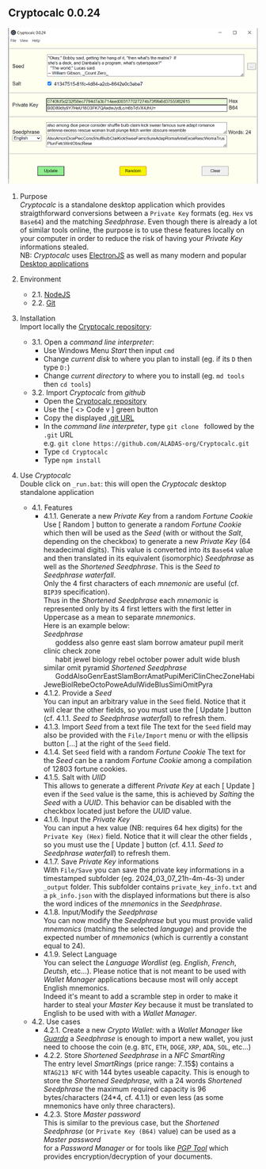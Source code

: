 ## Cryptocalc 0.0.24
![](https://github.com/ALADAS-org/Cryptocalc/blob/master/_doc/Screenshots/v0_0_24.png)
1. Purpose\
   _Cryptocalc_ is a standalone desktop application which provides straigthforward
   conversions between a `Private Key` formats (eg. `Hex` vs `Base64`) and the matching _Seedphrase_. 
   Even though there is already a lot of similar tools online, the purpose is to use these features
   locally on your computer in order to reduce the risk of having your _Private Key_ informations stealed.   
   NB: _Cryptocalc_ uses [ElectronJS](https://www.electronjs.org/) as well as many modern and popular
       [Desktop applications](https://en.wikipedia.org/wiki/List_of_software_using_Electron)
   
2. Environment
    + 2.1. [NodeJS](https://nodejs.org/en/)
	+ 2.2. [Git](https://git-scm.com/)
	
3. Installation  
   Import locally the [Cryptocalc repository](https://github.com/ALADAS-org/Cryptocalc):
    + 3.1. Open a _command line interpreter_:
		* Use Windows Menu _Start_ then input `cmd`
		* Change _current disk_ to where you plan to install (eg. if its `D` then type `D:`)
		* Change _current directory_ to where you to install (eg. `md tools` then `cd tools`)
	+ 3.2. Import _Cryptocalc_ from _github_
		* Open the [Cryptocalc repository](https://github.com/ALADAS-org/Cryptocalc) 
		* Use the [ <> Code v ] green button
		* Copy the displayed [.git URL](https://github.com/ALADAS-org/Cryptocalc.git)
		* In the _command line interpreter_, type `git clone ` followed by the `.git` URL\
		  e.g. `git clone https://github.com/ALADAS-org/Cryptocalc.git`
        * Type `cd Cryptocalc`	
        * Type `npm install`		
		
4. Use _Cryptocalc_  
   Double click on `_run.bat`: this will open the _Cryptocalc_ desktop standalone application
    + 4.1. Features
		* 4.1.1. Generate a new _Private Key_ from a random _Fortune Cookie_
		Use [ Random ] button to generate a random _Fortune Cookie_ which then will be used as the _Seed_ 
		(with or without the _Salt_, depending on the checkbox) to generate a new _Private Key_ (64 hexadecimal digits).
		This value is converted into its `Base64` value and then translated in its equivalent (isomorphic) _Seedphrase_ 
        as well as the _Shortened Seedphrase_. This is the _Seed to Seedphrase waterfall_.   
		Only the 4 first characters of each _mnemonic_ are useful (cf. `BIP39` specification).    
		Thus in the _Shortened Seedphrase_ each _mnemonic_ is represented only by its 4 first letters
		with the first letter in Uppercase as a mean to separate _mnemonics_.  
		Here is an example below:  
        _Seedphrase_  
		&nbsp;&nbsp;&nbsp;&nbsp;&nbsp;&nbsp;goddess also genre east slam borrow amateur pupil merit clinic check zone \
		&nbsp;&nbsp;&nbsp;&nbsp;&nbsp;&nbsp;habit jewel biology rebel october power adult wide blush similar omit pyramid
        _Shortened Seedphrase_  
		&nbsp;&nbsp;&nbsp;&nbsp;&nbsp;&nbsp;GoddAlsoGenrEastSlamBorrAmatPupiMeriClinChecZoneHabiJeweBiolRebeOctoPoweAdulWideBlusSimiOmitPyra 			
        * 4.1.2. Provide a _Seed_  
		You can input an arbitrary value in the `Seed` field. Notice that it will clear the other fields, so you must use 
		the [ Update ] button (cf. 4.1.1. _Seed to Seedphrase waterfall_) to refresh them.		
		* 4.1.3. Import _Seed_ from a text file
		The text for the `Seed` field may also be provided with the `File/Import` menu or with the ellipsis button [...] at the right of the `Seed` field. 
		* 4.1.4. Set `Seed` field with a random _Fortune Cookie_
		The text for the _Seed_ can be a random _Fortune Cookie_ among a compilation of 12803 fortune cookies. 
		* 4.1.5. Salt with _UIID_  
		This allows to generate a different _Private Key_ at each [ Update ] even if the `Seed` value is the same, this is achieved by _Salting_
		the _Seed_ with a _UUID_. This behavior can be disabled with the checkbox located just before the _UUID_ value.
		* 4.1.6. Input the _Private Key_  
		You can input a hex value (NB: requires 64 hex digits) for the `Private Key (Hex)` field. Notice that it will clear the other fields
		, so you must use the [ Update ] button (cf. 4.1.1. _Seed to Seedphrase waterfall_) to refresh them.		  		
		* 4.1.7. Save _Private Key_ informations  
		With `File/Save` you can save the private key informations in a timestamped subfolder (eg. 2024_03_07_21h-4m-4s-3)
		under `_output` folder. This subfolder contains `private_key_info.txt` and a `pk_info.json` with the displayed informations 
		but there is also the word indices of the _mnemonics_ in the _Seedphrase_. 
		* 4.1.8. Input/Modify the _Seedphrase_  
		You can now modify the _Seedphrase_ but you must provide valid _mnemonics_ (matching the selected _language_) and 
		provide the expected number of _mnemonics_ (which is currently a constant equal to 24). 
		* 4.1.9. Select Language    
		You can select the _Language Wordlist_ (eg. _English_, _French_, _Deutsh_, etc...). Please notice
        that is not meant to be used with _Wallet Manager_ applications because most will only accept English mnemonics.  
        Indeed it's meant to add a scramble step in order to make it harder to steal your _Master Key_ because
        it must be translated to English to be used with with a _Wallet Manager_. 		  
   + 4.2. Use cases  
       * 4.2.1. Create a new _Crypto Wallet_: with a _Wallet Manager_ like [_Guarda_](https://https://guarda.com/) a _Seedphrase_
       is enough to import a new wallet, you just need to choose the coin (e.g. `BTC`, `ETH`, `DOGE`, `XRP`, `ADA`, `SOL`, etc...)   
       * 4.2.2. Store _Shortened Seedphrase_ in a _NFC SmartRing_  
       The entry level _SmartRings_ (price range: 7..15$) contains a `NTAG213 NFC` with 144 bytes useable capacity.
	   This is enough to store the _Shortened Seedphrase_, with a 24 words _Shortened Seedphrase_ 
	   the maximum required capacity is 96 bytes/characters (24*4, cf. 4.1.1) or even less (as some mnemonics have only three characters).   
       * 4.2.3. Store _Master password_   
       This is similar to the previous case, but the _Shortened Seedphrase_ (or `Private Key (B64)` value) can be used as a _Master password_  
       for a _Password Manager_ or for tools like [_PGP Tool_](https://pgptool.github.io) which provides encryption/decryption
	   of your documents. 